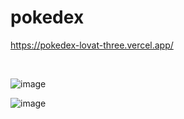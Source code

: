 # pokedex

https://pokedex-lovat-three.vercel.app/

</br>

![image](https://github.com/karenfggutierrez/pokedex/assets/69605681/b865ade6-403e-4de1-a96b-f653487e1dea)

![image](https://github.com/karenfggutierrez/pokedex/assets/69605681/2c865976-2184-47fb-9d2c-8418eadad8f8)
